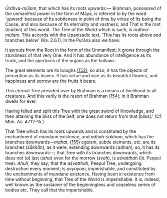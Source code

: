 *Ūrdhva-mūlam*, that which has its roots upwards:— Brahman, possessed of the unmanifest power in the form of Māyā, is referred to by the word 'upward' because of Its subtleness in point of time by virtue of Its being the Cause, and also because of Its eternality and vastness; and That is the root (*mūlam*) of this world. The Tree of the World which is such, is *ūrdhva-mūlam*. This accords with the Upanisadic text, 'This has its roots above and branches below' (Ka. 2.6.1). In the Purāna also we have:

It sprouts from the Root in the form of the Unmanifest; it grows through the sturdiness of that very One. And it has abundance of intelligence as its trunk, and the apertures of the organs as the hollows.

The great elements are its boughs [\(153\)](#page--1-0); so also, it has the objects of perception as its leaves. It has virtue and vice as its beautiful flowers, and happiness and sorrow are the fruits it bears.

This eternal Tree presided over by Brahman is a means of livelihood to all creatures. And this verily is the resort of Brahman [\(154\)](#page--1-1); in it Brahman dwells for ever.

Having felled and split this Tree with the great sword of Knowledge, and then attaining the bliss of the Self, one does not return from that (bliss).' (Cf. Mbh. Āś. 47.12-15.)

That Tree which has its roots upwards and is constituted by the enchantment of mundane existence, and *adhah-śākham*, which has the branches downwards—*mahat*, [\(155\)](#page--1-2) egoism, subtle elements, etc. are its branches (*śākhāh*), as it were, extending downwards (*adhah*); so, it has its branches downwards—; that Tree with its branches downwards, which does not (*a*) last (*stha*) even for the morrow (*śvah*), is *aśvatthah* (lit. Peepul tree). *Ahuh*, they say; that the *aśvatthah*, Peepul Tree, undergoing destruction every moment; is *avyayam*, imperishable, and constituted by the enchantments of mundane existence. Having been in existence from time without beginning, that Tree of the World is imperishable. It is, indeed, well known as the sustainer of the beginningless and ceaseless series of bodies etc. They call that the imperishable.